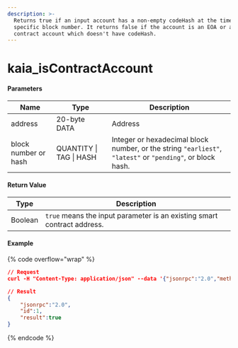 ```yaml
---
description: >-
  Returns true if an input account has a non-empty codeHash at the time of a
  specific block number. It returns false if the account is an EOA or a smart
  contract account which doesn't have codeHash.
---
```


# kaia\_isContractAccount

#### **Parameters**

| Name                 | Type                    | Description                                                                                                |
| -------------------- | ----------------------- | ---------------------------------------------------------------------------------------------------------- |
| address              | 20-byte DATA            | Address                                                                                                    |
| block number or hash | QUANTITY \| TAG \| HASH | Integer or hexadecimal block number, or the string `"earliest"`, `"latest"` or `"pending"`, or block hash. |

#### **Return Value**

| Type    | Description                                                             |
| ------- | ----------------------------------------------------------------------- |
| Boolean | `true` means the input parameter is an existing smart contract address. |

#### Example

{% code overflow="wrap" %}
```json
// Request
curl -H "Content-Type: application/json" --data '{"jsonrpc":"2.0","method":"kaia_isContractAccount","params":["0x2f07d5b3fa1051460099dc9ea0c2975b6ea67776", "latest"],"id":1}' http://kaia.blockpi.network/v1/rpc/your-api-key

// Result
{
    "jsonrpc":"2.0",
    "id":1,
    "result":true
}
```
{% endcode %}
